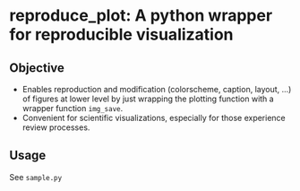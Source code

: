 # reproduce_plot: A python wrapper for reproducible visualization

## Objective
* Enables reproduction and modification (colorscheme, caption, layout, ...) of figures at lower level by just wrapping the plotting function with a wrapper function `img_save`.
* Convenient for scientific visualizations, especially for those experience review processes.

## Usage
See `sample.py`
